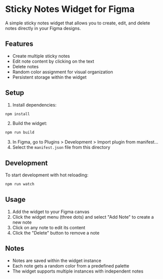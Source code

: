 # Sticky Notes Widget for Figma

A simple sticky notes widget that allows you to create, edit, and delete notes directly in your Figma designs.

## Features

-   Create multiple sticky notes
-   Edit note content by clicking on the text
-   Delete notes
-   Random color assignment for visual organization
-   Persistent storage within the widget

## Setup

1. Install dependencies:

```bash
npm install
```

2. Build the widget:

```bash
npm run build
```

3. In Figma, go to Plugins > Development > Import plugin from manifest...
4. Select the `manifest.json` file from this directory

## Development

To start development with hot reloading:

```bash
npm run watch
```

## Usage

1. Add the widget to your Figma canvas
2. Click the widget menu (three dots) and select "Add Note" to create a new note
3. Click on any note to edit its content
4. Click the "Delete" button to remove a note

## Notes

-   Notes are saved within the widget instance
-   Each note gets a random color from a predefined palette
-   The widget supports multiple instances with independent notes
